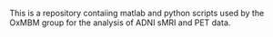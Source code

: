 This is a repository contaiing matlab and python scripts used by the OxMBM group for the analysis of ADNI sMRI and PET data. 

